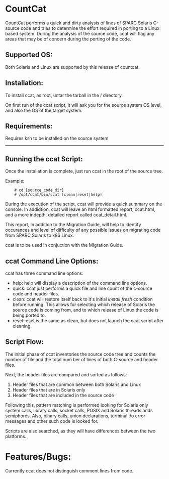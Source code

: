 # CountCat

CountCat performs a quick and dirty analysis of lines of SPARC Solaris C-source code and tries to determine the effort required in porting to a Linux based system.  During the analysis of the source code, ccat will flag any areas that may be of concern during the porting of the code.

## Supported OS:

Both Solaris and Linux are supported by this release of countcat.

## Installation:

To install ccat, as root, untar the tarball in the / directory.

On first run of the ccat script, it will ask you for the source system OS
level, and also the OS of the target system.

## Requirements:

Requires ksh to be installed on the source system

---

## Running the ccat Script:

Once the installation is complete, just run ccat in the root of the source tree.

Example:
````
    # cd [source_code_dir]
    # /opt/ccat/bin/ccat [clean|reset|help]
````

During the execution of the script, ccat will provide a quick summary on the console.  In addidtion, ccat will leave an html formatted report, ccat.html, and a more indepth, detailed report called ccat_detail.html.

This report, in addition to the Migration Guide, will help to identify occurances and level of difficulty of any possible issues on migrating code from SPARC Solaris to x86 Linux.

ccat is to be used in conjuction with the Migration Guide.

## ccat Command Line Options:

ccat has three command line options:

  - help: help will display a description of the command line options.
  - quick: ccat just performs a quick file and line count of the c-source code and header files.
  - clean: ccat will restore itself back to it's initial _install fresh_ condition before running.  This allows for selecting which release of Solaris the source code is coming from, and to which release of Linux the code is being ported to.
  - reset: eset is the same as clean, but does not launch the ccat script after cleaning.

## Script Flow:

The initial phase of ccat inventories the source code tree and counts the number
of file and the total num ber of lines of both C-source and header files.

Next, the header files are compared and sorted as follows:

1. Header files that are common between both Solaris and Linux
2. Header files that are in Solaris only
3. Header files that are included in the source code

Following this, pattern matching is performed looking for Solaris only system calls, library calls, socket calls, POSIX and Solaris threads ands semiphores.  Also, binary calls, union declarations, terminal i/o error messages and other such code is looked for.

Scripts are also searched, as they will have differences between the two platforms.

# Features/Bugs:

Currently ccat does not distinguish comment lines from code.
